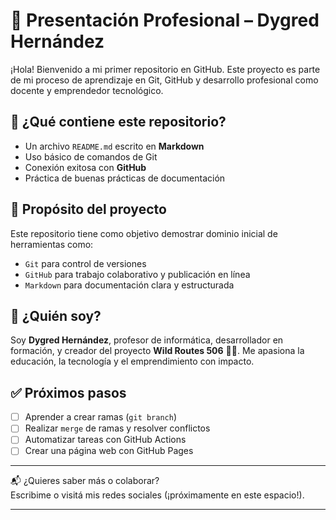 # 🌟 Presentación Profesional – Dygred Hernández

¡Hola! Bienvenido a mi primer repositorio en GitHub. Este proyecto es parte de mi proceso de aprendizaje en Git, GitHub y desarrollo profesional como docente y emprendedor tecnológico.

## 📄 ¿Qué contiene este repositorio?

- Un archivo `README.md` escrito en **Markdown**
- Uso básico de comandos de Git
- Conexión exitosa con **GitHub**
- Práctica de buenas prácticas de documentación

## 🚀 Propósito del proyecto

Este repositorio tiene como objetivo demostrar dominio inicial de herramientas como:

- `Git` para control de versiones
- `GitHub` para trabajo colaborativo y publicación en línea
- `Markdown` para documentación clara y estructurada

## 🧠 ¿Quién soy?

Soy **Dygred Hernández**, profesor de informática, desarrollador en formación, y creador del proyecto **Wild Routes 506** 🚐🌿. Me apasiona la educación, la tecnología y el emprendimiento con impacto.

## ✅ Próximos pasos

- [ ] Aprender a crear ramas (`git branch`)
- [ ] Realizar `merge` de ramas y resolver conflictos
- [ ] Automatizar tareas con GitHub Actions
- [ ] Crear una página web con GitHub Pages

---

📬 ¿Quieres saber más o colaborar?  
Escribime o visitá mis redes sociales (¡próximamente en este espacio!).

---
